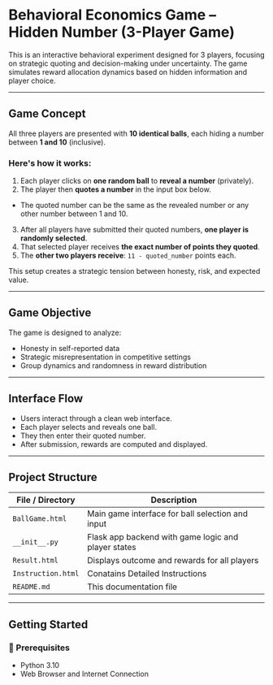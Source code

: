 #  Behavioral Economics Game – Hidden Number (3-Player Game)

This is an interactive behavioral experiment designed for 3 players, focusing on strategic quoting and decision-making under uncertainty. The game simulates reward allocation dynamics based on hidden information and player choice.

---

## Game Concept

All three players are presented with **10 identical balls**, each hiding a number between **1 and 10** (inclusive). 

### Here's how it works:

1.  Each player clicks on **one random ball** to **reveal a number** (privately).
2.  The player then **quotes a number** in the input box below.  
   - The quoted number can be the same as the revealed number or any other number between 1 and 10.
3.  After all players have submitted their quoted numbers, **one player is randomly selected**.
4.  That selected player receives **the exact number of points they quoted**.
5.  The **other two players receive**: `11 - quoted_number` points each.

This setup creates a strategic tension between honesty, risk, and expected value.

---

##  Game Objective

The game is designed to analyze:
- Honesty in self-reported data
- Strategic misrepresentation in competitive settings
- Group dynamics and randomness in reward distribution

---

##  Interface Flow

- Users interact through a clean web interface.
- Each player selects and reveals one ball.
- They then enter their quoted number.
- After submission, rewards are computed and displayed.

---

##  Project Structure

| File / Directory     | Description                                        |
|----------------------|----------------------------------------------------|
| `BallGame.html`      | Main game interface for ball selection and input   |
| `__init__.py`        | Flask app backend with game logic and player states|
| `Result.html`        | Displays outcome and rewards for all players       |
| `Instruction.html`   | Conatains Detailed Instructions                    |
| `README.md`          | This documentation file                            |

---

##  Getting Started

### 🔧 Prerequisites
- Python 3.10
- Web Browser and Internet Connection


